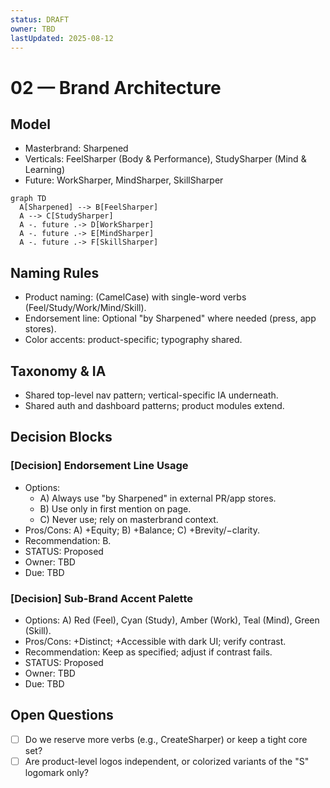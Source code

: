 ```yaml
---
status: DRAFT
owner: TBD
lastUpdated: 2025-08-12
---
```


# 02 — Brand Architecture

## Model
- Masterbrand: Sharpened
- Verticals: FeelSharper (Body & Performance), StudySharper (Mind & Learning)
- Future: WorkSharper, MindSharper, SkillSharper

```mermaid
graph TD
  A[Sharpened] --> B[FeelSharper]
  A --> C[StudySharper]
  A -. future .-> D[WorkSharper]
  A -. future .-> E[MindSharper]
  A -. future .-> F[SkillSharper]
```

## Naming Rules
- Product naming: <Verb><Sharper> (CamelCase) with single-word verbs (Feel/Study/Work/Mind/Skill).
- Endorsement line: Optional "by Sharpened" where needed (press, app stores).
- Color accents: product-specific; typography shared.

## Taxonomy & IA
- Shared top-level nav pattern; vertical-specific IA underneath.
- Shared auth and dashboard patterns; product modules extend.

## Decision Blocks

### [Decision] Endorsement Line Usage
- Options:
  - A) Always use "by Sharpened" in external PR/app stores.
  - B) Use only in first mention on page.
  - C) Never use; rely on masterbrand context.
- Pros/Cons: A) +Equity; B) +Balance; C) +Brevity/−clarity.
- Recommendation: B.
- STATUS: Proposed
- Owner: TBD
- Due: TBD

### [Decision] Sub-Brand Accent Palette
- Options: A) Red (Feel), Cyan (Study), Amber (Work), Teal (Mind), Green (Skill).
- Pros/Cons: +Distinct; +Accessible with dark UI; verify contrast.
- Recommendation: Keep as specified; adjust if contrast fails.
- STATUS: Proposed
- Owner: TBD
- Due: TBD

## Open Questions
- [ ] Do we reserve more verbs (e.g., CreateSharper) or keep a tight core set?
- [ ] Are product-level logos independent, or colorized variants of the "S" logomark only?
